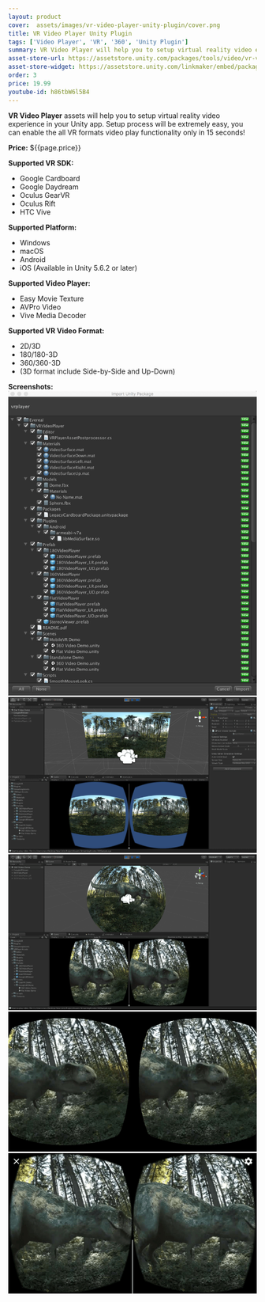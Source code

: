 ```yaml
---
layout: product
cover:  assets/images/vr-video-player-unity-plugin/cover.png
title: VR Video Player Unity Plugin
tags: ['Video Player', 'VR', '360', 'Unity Plugin']
summary: VR Video Player will help you to setup virtual reality video experience in your Unity application.
asset-store-url: https://assetstore.unity.com/packages/tools/video/vr-video-player-82597?aid=1100l9ebS
asset-store-widget: https://assetstore.unity.com/linkmaker/embed/package/82597/widget?aid=1100l9ebS
order: 3
price: 19.99
youtube-id: h86tbW6l5B4
---
```


<b>VR Video Player</b> assets will help you to setup virtual reality video experience in your Unity app.
Setup process will be extremely easy, you can enable the all VR formats video play functionality only in 15 seconds!

<b>Price:</b> ${{page.price}}

<b>Supported VR SDK:</b>
* Google Cardboard
* Google Daydream
* Oculus GearVR
* Oculus Rift
* HTC Vive

<b>Supported Platform:</b>
* Windows
* macOS
* Android
* iOS (Available in Unity 5.6.2 or later)

<b>Supported Video Player:</b>
* Easy Movie Texture
* AVPro Video
* Vive Media Decoder

<b>Supported VR Video Format:</b>
* 2D/3D
* 180/180-3D
* 360/360-3D
* (3D format include Side-by-Side and Up-Down)

<b>Screenshots:</b>
![VR Video Player Screenshot 1](/assets/images/vr-video-player-unity-plugin/screenshot-1.png)
![VR Video Player Screenshot 2](/assets/images/vr-video-player-unity-plugin/screenshot-2.png)
![VR Video Player Screenshot 3](/assets/images/vr-video-player-unity-plugin/screenshot-3.png)
![VR Video Player Screenshot 4](/assets/images/vr-video-player-unity-plugin/screenshot-4.png)
![VR Video Player Screenshot 5](/assets/images/vr-video-player-unity-plugin/screenshot-5.png)